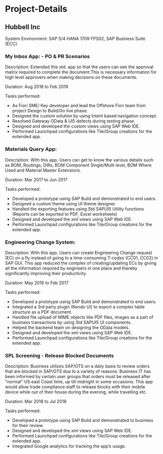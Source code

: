 # Project-Details

## Hubbell Inc 

System Environment: SAP S/4 HANA 1709 FPS02, SAP Business Suite (ECC). 

### My Inbox App: - PO & PR Scenarios

  Description: Extended this std. app so that the users can see the approval matrix required to complete the document.This is necessary     information for high level approvers when making decisions on these documents. 

  Duration: Aug 2018 to Feb 2019 

  Tasks performed:
  
  - As Fiori SME/ Key developer and lead the Offshore Fiori team from project Design to Build/Go live phase.
  - Designed the custom solution by using Intent based navigation concept. 
  - Resolved Gateway OData & UI5 defects during testing phase. 
  - Designed and developed the custom views using SAP Web IDE.
  - Performed Launchpad configurations like Tile/Group creations for the extended app. 

### Materials Query App: 

  Description: With this app, Users can get to know the various details such as BOM, Routings, DIRs, BOM Component Single/Multi level,     BOM Where Used and Material Master Extensions. 
  
  Duration: Mar 2017 to Jun 2017
  
  Tasks performed:
  - Developed a prototype using SAP Build and demonstrated to end users. 
  - Designed a custom theme using UI theme designer. 
  - Handled the exporting features using Std SAPUI5 Utility functions (Reports can be exported to PDF, Excel worksheets)
  - Designed and developed the xml views using SAP Web IDE.
  - Performed Launchpad configurations like Tile/Group creations for the extended app. 

### Engineering Change System: 

  Description: With this app, Users can create Engineering Change request (EC) on a fly instead of going to a time-consuming T-codes (CC01, CC02) in SAP GUI. This app reduced the complex of creating/updating ECs by giving all the information required by engineers in one place and thereby significantly improving their productivity. 

  Duration: May 2016 to Feb 2017
  
  Tasks performed:
  - Developed a prototype using SAP Build and demonstrated to end users. 
  - Integrated a 3rd party plugin (Kendo UI) to export a complex table structure as a PDF document.  
  - Handled file upload of MIME objects like PDF files, images as a part of business transactions by using Std SAPUI5 UI components. 
  - Helped the backend team on designing the OData models. 
  - Designed and developed the xml views using SAP Web IDE.
  - Performed Launchpad configurations like Tile/Group creations for the extended app. 

### SPL Screening - Release Blocked Documents

  Description: Business utilizes SAP/GTS on a daily basis to review orders that are blocked in SAP/GTS due to a variety of reasons.       Business IT has been informed by certain user groups that orders must be released after "normal" US east Coast time, up till midnight   in some occasions. This app would allow trade compliance staff to release blocks with their mobile device while out of their house       during the evening, while travelling etc.

  Duration: Mar 2018 to Jul 2018

  Tasks performed:
  -	Developed a prototype using SAP Build and demonstrated to business for their review. 
  -	Designed and developed the xml views using SAP Web IDE.
  -	Performed Launchpad configurations like Tile/Group creations for the extended app. 
  -	Integrated Google analytics for tracking the app’s usage. 
